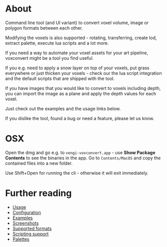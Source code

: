 # About

Command line tool (and UI variant) to convert voxel volume, image or polygon formats between each other.

Modifying the voxels is also supported - rotating, transferring, create lod, extract palette, execute lua scripts and a lot more.

If you need a way to automate your voxel assets for your art pipeline, voxconvert might be a tool you find useful.

If you e.g. need to apply a snow layer on top of your voxels, put grass everywhere or just thicken your voxels - check our the lua script integration and the default scripts that are shipped with the tool.

If you have images that you would like to convert to voxels including depth, you can import the image as a plane and apply the depth values for each voxel.

Just check out the examples and the usage links below.

If you dislike the tool, found a bug or need a feature, please let us know.

# OSX

Open the dmg and go e.g. to `vengi-voxconvert.app` - use **Show Package Contents** to see the binaries in the app. Go to `Contents/MacOS` and copy the contained files into a new folder.

Use Shift+Open for running the cli - otherwise it will exit immediately.

# Further reading

* [Usage](Usage.md)
* [Configuration](Configuration.md)
* [Examples](Examples.md)
* [Screenshots](Screenshots.md)
* [Supported formats](../Formats.md)
* [Scripting support](../LUAScript.md)
* [Palettes](../Palette.md)
